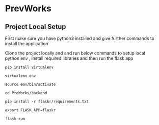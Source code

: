 # PrevWorks

## Project Local Setup 

First make sure you have python3 installed and give further commands to install the application

Clone the project locally and and run below commands to setup local python env , install required libraries and then run the flask app

```
pip install virtualenv

virtualenv env

source env/bin/activate

cd PreWorks/backend

pip install -r flaskr/requirements.txt

export FLASK_APP=flaskr

flask run
```
